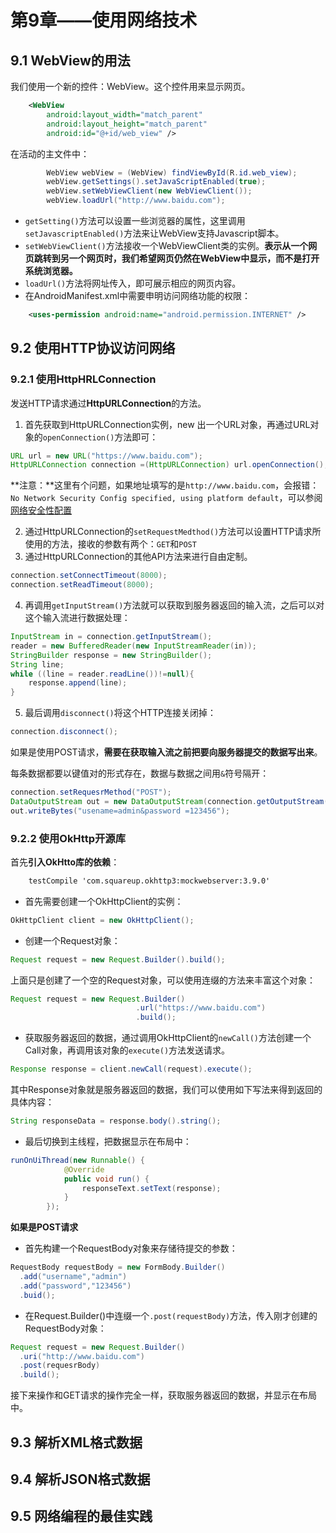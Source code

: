 # 第9章——使用网络技术

## 9.1 WebView的用法

我们使用一个新的控件：WebView。这个控件用来显示网页。

```xml
    <WebView
        android:layout_width="match_parent"
        android:layout_height="match_parent"
        android:id="@+id/web_view" />
```

在活动的主文件中：

```java
        WebView webView = (WebView) findViewById(R.id.web_view);
        webView.getSettings().setJavaScriptEnabled(true);
        webView.setWebViewClient(new WebViewClient());
        webView.loadUrl("http://www.baidu.com");
```

*    `getSetting()`方法可以设置一些浏览器的属性，这里调用`setJavascriptEnabled()`方法来让WebView支持Javascript脚本。
*    `setWebViewClient()`方法接收一个WebViewClient类的实例。**表示从一个网页跳转到另一个网页时，我们希望网页仍然在WebView中显示，而不是打开系统浏览器。**
*    `loadUrl()`方法将网址传入，即可展示相应的网页内容。
*    在AndroidManifest.xml中需要申明访问网络功能的权限：

```xml
    <uses-permission android:name="android.permission.INTERNET" />
```



## 9.2 使用HTTP协议访问网络



### 9.2.1 使用HttpHRLConnection



发送HTTP请求通过**HttpURLConnection**的方法。

1.   首先获取到HttpURLConnection实例，new 出一个URL对象，再通过URL对象的`openConnection()`方法即可：

```java
URL url = new URL("https://www.baidu.com");
HttpURLConnection connection =(HttpURLConnection) url.openConnection();
```

**注意：**这里有个问题，如果地址填写的是`http://www.baidu.com`，会报错：`No Network Security Config specified, using platform default`，可以参阅[网络安全性配置](https://developer.android.com/training/articles/security-config.html)

2.   通过HttpURLConnection的`setRequestMedthod()`方法可以设置HTTP请求所使用的方法，接收的参数有两个：`GET`和`POST`
3.   通过HttpURLConnection的其他API方法来进行自由定制。

```java
connection.setConnectTimeout(8000);
connection.setReadTimeout(8000);
```

4.   再调用`getInputStream()`方法就可以获取到服务器返回的输入流，之后可以对这个输入流进行数据处理：

```java
InputStream in = connection.getInputStream();
reader = new BufferedReader(new InputStreamReader(in));
StringBuilder response = new StringBuilder();
String line;
while ((line = reader.readLine())!=null){
	response.append(line);
}
```

5.   最后调用`disconnect()`将这个HTTP连接关闭掉：

```java
connection.disconnect();
```



如果是使用POST请求，**需要在获取输入流之前把要向服务器提交的数据写出来**。

每条数据都要以键值对的形式存在，数据与数据之间用`&`符号隔开：

```java
connection.setRequesrMethod("POST");
DataOutputStream out = new DataOutputStream(connection.getOutputStream());
out.writeBytes("usename=admin&password =123456");
```



### 9.2.2 使用OkHttp开源库

首先**引入OkHtto库的依赖**：

```xml
    testCompile 'com.squareup.okhttp3:mockwebserver:3.9.0'
```

*    首先需要创建一个OkHttpClient的实例：

```java
OkHttpClient client = new OkHttpClient();
```

*    创建一个Request对象：

```java
Request request = new Request.Builder().build();
```

上面只是创建了一个空的Request对象，可以使用连缀的方法来丰富这个对象：

```java
Request request = new Request.Builder()
                            .url("https://www.baidu.com")
                            .build();
```

*    获取服务器返回的数据，通过调用OkHttpClient的`newCall()`方法创建一个Call对象，再调用该对象的`execute()`方法发送请求。

```java
Response response = client.newCall(request).execute();
```

其中Response对象就是服务器返回的数据，我们可以使用如下写法来得到返回的具体内容：

```java
String responseData = response.body().string();
```

*    最后切换到主线程，把数据显示在布局中：

```java
runOnUiThread(new Runnable() {
            @Override
            public void run() {
                responseText.setText(response);
            }
        });
```



**如果是POST请求**

*    首先构建一个RequestBody对象来存储待提交的参数：

```java
RequestBody requestBody = new FormBody.Builder()
  .add("username","admin")
  .add("password","123456")
  .buid();
```

*    在Request.Builder()中连缀一个`.post(requestBody)`方法，传入刚才创建的RequestBody对象：

```java
Request request = new Request.Builder()
  .uri("http://www.baidu.com")
  .post(requesrBody)
  .build();
```

接下来操作和GET请求的操作完全一样，获取服务器返回的数据，并显示在布局中。

## 9.3 解析XML格式数据





## 9.4 解析JSON格式数据



## 9.5 网络编程的最佳实践


